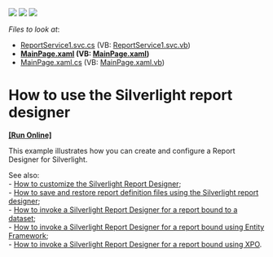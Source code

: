 <!-- default badges list -->
![](https://img.shields.io/endpoint?url=https://codecentral.devexpress.com/api/v1/VersionRange/128604126/11.2.5%2B)
[![](https://img.shields.io/badge/Open_in_DevExpress_Support_Center-FF7200?style=flat-square&logo=DevExpress&logoColor=white)](https://supportcenter.devexpress.com/ticket/details/E3690)
[![](https://img.shields.io/badge/📖_How_to_use_DevExpress_Examples-e9f6fc?style=flat-square)](https://docs.devexpress.com/GeneralInformation/403183)
<!-- default badges end -->
<!-- default file list -->
*Files to look at*:

* [ReportService1.svc.cs](./CS/SilverlightReportDesignerDemo.Web/ReportService1.svc.cs) (VB: [ReportService1.svc.vb](./VB/SilverlightReportDesignerDemo.Web/ReportService1.svc.vb))
* **[MainPage.xaml](./CS/SilverlightReportDesignerDemo/MainPage.xaml) (VB: [MainPage.xaml](./VB/SilverlightReportDesignerDemo/MainPage.xaml))**
* [MainPage.xaml.cs](./CS/SilverlightReportDesignerDemo/MainPage.xaml.cs) (VB: [MainPage.xaml.vb](./VB/SilverlightReportDesignerDemo/MainPage.xaml.vb))
<!-- default file list end -->
# How to use the Silverlight report designer
<!-- run online -->
**[[Run Online]](https://codecentral.devexpress.com/e3690)**
<!-- run online end -->


<p>This example illustrates how you can create and configure a Report Designer for Silverlight.</p><p>See also:<br />
- <a href="https://www.devexpress.com/Support/Center/p/E3769">How to customize the Silverlight Report Designer</a>;<br />
- <a href="https://www.devexpress.com/Support/Center/p/E3743">How to save and restore report definition files using the Silverlight report designer</a>;<br />
- <a href="https://www.devexpress.com/Support/Center/p/E3729">How to invoke a Silverlight Report Designer for a report bound to a dataset</a>;<br />
- <a href="https://www.devexpress.com/Support/Center/p/E3730">How to invoke a Silverlight Report Designer for a report bound using Entity Framework</a>;<br />
- <a href="https://www.devexpress.com/Support/Center/p/E3731">How to invoke a Silverlight Report Designer for a report bound using XPO</a>.</p>

<br/>


